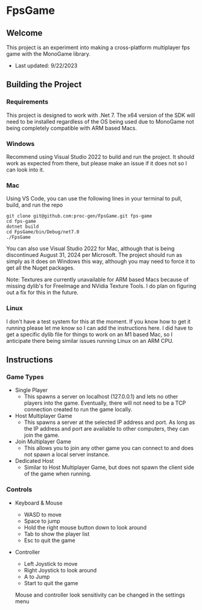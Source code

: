 # FpsGame

## Welcome

This project is an experiment into making a cross-platform multiplayer fps game with the MonoGame library.

- Last updated: 9/22/2023

## Building the Project

### Requirements

This project is designed to work with .Net 7. The x64 version of the SDK will need to be installed regardless of the OS being used due to MonoGame not being completely compatible with ARM based Macs.

### Windows

Recommend using Visual Studio 2022 to build and run the project. It should work as expected from there, but please make an issue if it does not so I can look into it.

### Mac

Using VS Code, you can use the following lines in your terminal to pull, build, and run the repo

```
git clone git@github.com:proc-gen/FpsGame.git fps-game
cd fps-game
dotnet build
cd FpsGame/bin/Debug/net7.0
./FpsGame
```

You can also use Visual Studio 2022 for Mac, although that is being discontinued August 31, 2024 per Microsoft. The project should run as simply as it does on Windows this way, although you may need to force it to get all the Nuget packages.

Note: Textures are currently unavailable for ARM based Macs because of missing dylib's for FreeImage and NVidia Texture Tools. I do plan on figuring out a fix for this in the future.

### Linux

I don't have a test system for this at the moment. If you know how to get it running please let me know so I can add the instructions here. I did have to get a specific dylib file for things to work on an M1 based Mac, so I anticipate there being similar issues running Linux on an ARM CPU.

## Instructions

### Game Types

- Single Player
  - This spawns a server on localhost (127.0.0.1) and lets no other players into the game. Eventually, there will not need to be a TCP connection created to run the game locally.
- Host Multiplayer Game
  - This spawns a server at the selected IP address and port. As long as the IP address and port are available to other computers, they can join the game.
- Join Multiplayer Game
  - This allows you to join any other game you can connect to and does not spawn a local server instance.
- Dedicated Host
  - Similar to Host Multiplayer Game, but does not spawn the client side of the game when running.

### Controls

- Keyboard & Mouse
  - WASD to move
  - Space to jump
  - Hold the right mouse button down to look around
  - Tab to show the player list
  - Esc to quit the game
- Controller
  - Left Joystick to move
  - Right Joystick to look around
  - A to Jump
  - Start to quit the game

  Mouse and controller look sensitivity can be changed in the settings menu